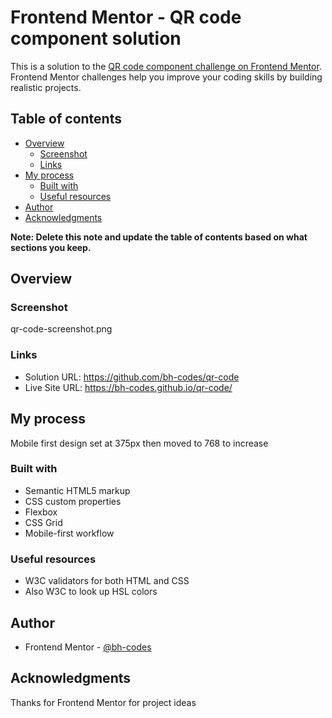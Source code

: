 # Frontend Mentor - QR code component solution

This is a solution to the [QR code component challenge on Frontend Mentor](https://www.frontendmentor.io/challenges/qr-code-component-iux_sIO_H). Frontend Mentor challenges help you improve your coding skills by building realistic projects. 

## Table of contents

- [Overview](#overview)
  - [Screenshot](#screenshot)
  - [Links](#links)
- [My process](#my-process)
  - [Built with](#built-with)
  - [Useful resources](#useful-resources)
- [Author](#author)
- [Acknowledgments](#acknowledgments)

**Note: Delete this note and update the table of contents based on what sections you keep.**

## Overview

### Screenshot

qr-code-screenshot.png

### Links

- Solution URL: https://github.com/bh-codes/qr-code
- Live Site URL: https://bh-codes.github.io/qr-code/

## My process

Mobile first design set at 375px then moved to 768 to increase

### Built with

- Semantic HTML5 markup
- CSS custom properties
- Flexbox
- CSS Grid
- Mobile-first workflow

### Useful resources

- W3C validators for both HTML and CSS
- Also W3C to look up HSL colors

## Author

- Frontend Mentor - [@bh-codes](https://www.frontendmentor.io/profile/bh-codes)

## Acknowledgments

Thanks for Frontend Mentor for project ideas